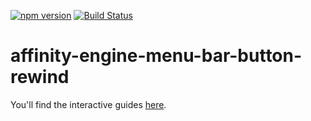 [![npm version](https://badge.fury.io/js/affinity-engine-menu-bar-button-rewind.svg)](https://badge.fury.io/js/affinity-engine-menu-bar-button-rewind)
[![Build Status](https://travis-ci.org/affinity-engine/affinity-engine-menu-bar-button-rewind.svg?branch=master)](https://travis-ci.org/affinity-engine/affinity-engine-menu-bar-button-rewind)

# affinity-engine-menu-bar-button-rewind

You'll find the interactive guides [here](http://www.affinityengine.org/components/menu-bar/buttons/rewind).
